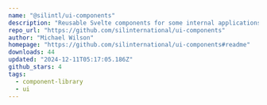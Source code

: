 ```yaml
---
name: "@silintl/ui-components"
description: "Reusable Svelte components for some internal applications"
repo_url: "https://github.com/silinternational/ui-components"
author: "Michael Wilson"
homepage: "https://github.com/silinternational/ui-components#readme"
downloads: 44
updated: "2024-12-11T05:17:05.186Z"
github_stars: 4
tags: 
  - component-library
  - ui
---
```

